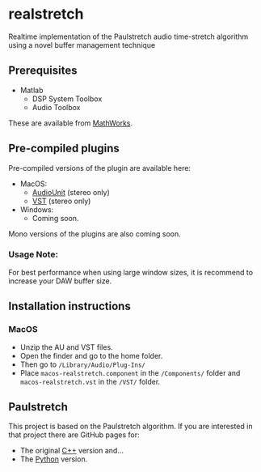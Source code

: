 # realstretch
Realtime implementation of the Paulstretch audio time-stretch algorithm using a novel buffer management technique

## Prerequisites
- Matlab
  - DSP System Toolbox
  - Audio Toolbox
  
These are available from [MathWorks](https://www.mathworks.com/products/matlab.html).

## Pre-compiled plugins
Pre-compiled versions of the plugin are available here:
* MacOS:
  * [AudioUnit](https://github.com/malloyca/realstretch/releases/download/v1.0.0/realstretch-macos.component.zip) (stereo only)
  * [VST](https://github.com/malloyca/realstretch/releases/download/v1.0.0/realstretch-macos.vst.zip) (stereo only)
* Windows:
  * Coming soon.

Mono versions of the plugins are also coming soon.

### Usage Note:
For best performance when using large window sizes, it is recommend to increase your DAW buffer size.

## Installation instructions
### MacOS
- Unzip the AU and VST files.
- Open the finder and go to the home folder.
- Then go to <code>/Library/Audio/Plug-Ins/</code>
- Place <code>macos-realstretch.component</code> in the <code>/Components/</code> folder and <code>macos-realstretch.vst</code> in the <code>/VST/</code> folder.

## Paulstretch
This project is based on the Paulstretch algorithm.
If you are interested in that project there are GitHub pages for:
* The original [C++](https://github.com/paulnasca/paulstretch_cpp) version and...
* The [Python](https://github.com/paulnasca/paulstretch_python) version.
